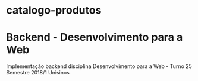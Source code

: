 # catalogo-produtos
Backend - Desenvolvimento para a Web
=================

Implementação backend disciplina Desenvolvimento para a Web - 
Turno 25 
Semestre 2018/1 
Unisinos

